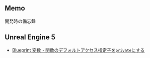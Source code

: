 ## Memo

開発時の備忘録

## Unreal Engine 5

- [Blueprint 変数・関数のデフォルトアクセス指定子を`private`にする](docs/DefaultPrivate.md)